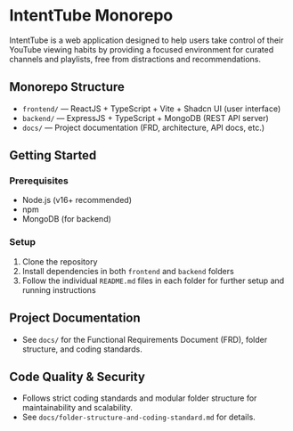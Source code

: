# IntentTube Monorepo

IntentTube is a web application designed to help users take control of their YouTube viewing habits by providing a focused environment for curated channels and playlists, free from distractions and recommendations.

## Monorepo Structure
- `frontend/` — ReactJS + TypeScript + Vite + Shadcn UI (user interface)
- `backend/` — ExpressJS + TypeScript + MongoDB (REST API server)
- `docs/` — Project documentation (FRD, architecture, API docs, etc.)

## Getting Started

### Prerequisites
- Node.js (v16+ recommended)
- npm
- MongoDB (for backend)

### Setup
1. Clone the repository
2. Install dependencies in both `frontend` and `backend` folders
3. Follow the individual `README.md` files in each folder for further setup and running instructions

## Project Documentation
- See `docs/` for the Functional Requirements Document (FRD), folder structure, and coding standards.

## Code Quality & Security
- Follows strict coding standards and modular folder structure for maintainability and scalability.
- See `docs/folder-structure-and-coding-standard.md` for details. 